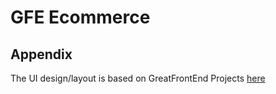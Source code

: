 # GFE Ecommerce

## Appendix

The UI design/layout is based on GreatFrontEnd Projects [here](https://www.greatfrontend.com/projects/challenges/e-commerce-website)